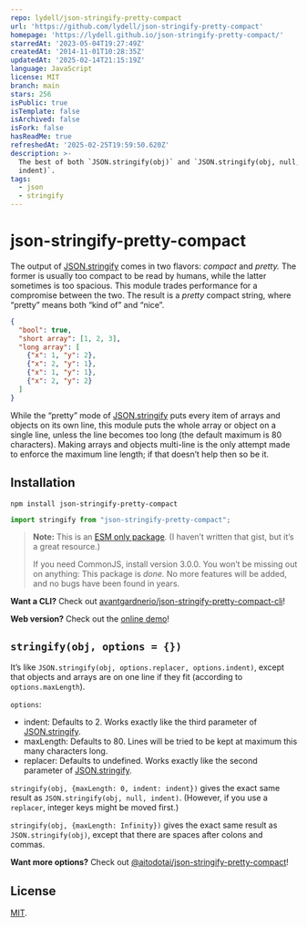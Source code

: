```yaml
---
repo: lydell/json-stringify-pretty-compact
url: 'https://github.com/lydell/json-stringify-pretty-compact'
homepage: 'https://lydell.github.io/json-stringify-pretty-compact/'
starredAt: '2023-05-04T19:27:49Z'
createdAt: '2014-11-01T10:28:35Z'
updatedAt: '2025-02-14T21:15:19Z'
language: JavaScript
license: MIT
branch: main
stars: 256
isPublic: true
isTemplate: false
isArchived: false
isFork: false
hasReadMe: true
refreshedAt: '2025-02-25T19:59:50.620Z'
description: >-
  The best of both `JSON.stringify(obj)` and `JSON.stringify(obj, null,
  indent)`.
tags:
  - json
  - stringify
---
```


# json-stringify-pretty-compact

The output of [JSON.stringify] comes in two flavors: _compact_ and _pretty._ The former is usually too compact to be read by humans, while the latter sometimes is too spacious. This module trades performance for a compromise between the two. The result is a _pretty_ compact string, where “pretty” means both “kind of” and “nice”.

<!-- prettier-ignore -->
```json
{
  "bool": true,
  "short array": [1, 2, 3],
  "long array": [
    {"x": 1, "y": 2},
    {"x": 2, "y": 1},
    {"x": 1, "y": 1},
    {"x": 2, "y": 2}
  ]
}
```

While the “pretty” mode of [JSON.stringify] puts every item of arrays and objects on its own line, this module puts the whole array or object on a single line, unless the line becomes too long (the default maximum is 80 characters). Making arrays and objects multi-line is the only attempt made to enforce the maximum line length; if that doesn’t help then so be it.

## Installation

```
npm install json-stringify-pretty-compact
```

```js
import stringify from "json-stringify-pretty-compact";
```

> **Note:** This is an [ESM only package]. (I haven’t written that gist, but it’s a great resource.)
>
> If you need CommonJS, install version 3.0.0. You won’t be missing out on anything: This package is _done._ No more features will be added, and no bugs have been found in years.

**Want a CLI?** Check out [avantgardnerio/json-stringify-pretty-compact-cli]!

**Web version?** Check out the [online demo]!

## `stringify(obj, options = {})`

It’s like `JSON.stringify(obj, options.replacer, options.indent)`, except that objects and arrays are on one line if they fit (according to `options.maxLength`).

`options`:

- indent: Defaults to 2. Works exactly like the third parameter of [JSON.stringify].
- maxLength: Defaults to 80. Lines will be tried to be kept at maximum this many characters long.
- replacer: Defaults to undefined. Works exactly like the second parameter of [JSON.stringify].

`stringify(obj, {maxLength: 0, indent: indent})` gives the exact same result as `JSON.stringify(obj, null, indent)`. (However, if you use a `replacer`, integer keys might be moved first.)

`stringify(obj, {maxLength: Infinity})` gives the exact same result as `JSON.stringify(obj)`, except that there are spaces after colons and commas.

**Want more options?** Check out [@aitodotai/json-stringify-pretty-compact]!

## License

[MIT](LICENSE).

[@aitodotai/json-stringify-pretty-compact]: https://www.npmjs.com/package/@aitodotai/json-stringify-pretty-compact
[avantgardnerio/json-stringify-pretty-compact-cli]: https://github.com/avantgardnerio/json-stringify-pretty-compact-cli
[esm only package]: https://gist.github.com/sindresorhus/a39789f98801d908bbc7ff3ecc99d99c
[json.stringify]: https://developer.mozilla.org/en-US/docs/Web/JavaScript/Reference/Global_Objects/JSON/stringify
[online demo]: https://lydell.github.io/json-stringify-pretty-compact/
